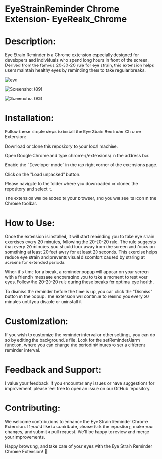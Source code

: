 # EyeStrainReminder Chrome Extension- EyeRealx_Chrome

# Description:

Eye Strain Reminder is a Chrome extension especially designed for developers and individuals who spend long hours in front of the screen. Derived from the famous 20-20-20 rule for eye strain, this extension helps users maintain healthy eyes by reminding them to take regular breaks.

![eye](https://github.com/impragya08/EyeRelax_Chrome/assets/84717393/8264ace8-aefa-4dfd-a263-b17ed96c1f82)

![Screenshot (89)](https://github.com/impragya08/EyeRelax_Chrome/assets/84717393/a7e94f1f-19cf-46d9-93ad-fd55626164ae)

![Screenshot (93)](https://github.com/impragya08/EyeRelax_Chrome/assets/84717393/2306013d-e6cf-4432-9227-72965ce76e1d)





# Installation:

Follow these simple steps to install the Eye Strain Reminder Chrome Extension:

Download or clone this repository to your local machine.

Open Google Chrome and type chrome://extensions/ in the address bar.

Enable the "Developer mode" in the top right corner of the extensions page.

Click on the "Load unpacked" button.

Please navigate to the folder where you downloaded or cloned the repository and select it.

The extension will be added to your browser, and you will see its icon in the Chrome toolbar.


# How to Use:

Once the extension is installed, it will start reminding you to take eye strain exercises every 20 minutes, following the 20-20-20 rule. The rule suggests that every 20 minutes, you should look away from the screen and focus on something at least 20 feet away for at least 20 seconds. This exercise helps reduce eye strain and prevents visual discomfort caused by staring at screens for extended periods.

When it's time for a break, a reminder popup will appear on your screen with a friendly message encouraging you to take a moment to rest your eyes. Follow the 20-20-20 rule during these breaks for optimal eye health.

To dismiss the reminder before the time is up, you can click the "Dismiss" button in the popup. The extension will continue to remind you every 20 minutes until you disable or uninstall it.

# Customization:

If you wish to customize the reminder interval or other settings, you can do so by editing the background.js file. Look for the setReminderAlarm function, where you can change the periodInMinutes to set a different reminder interval.

# Feedback and Support:

I value your feedback! If you encounter any issues or have suggestions for improvement, please feel free to open an issue on our GitHub repository.

# Contributing:

We welcome contributions to enhance the Eye Strain Reminder Chrome Extension. If you'd like to contribute, please fork the repository, make your changes, and submit a pull request. We'll be happy to review and merge your improvements.



Happy browsing, and take care of your eyes with the Eye Strain Reminder Chrome Extension! 🚀
